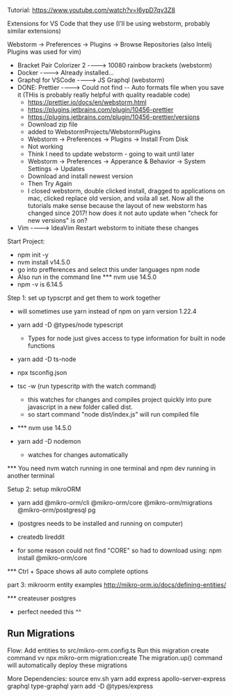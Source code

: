 Tutorial:
https://www.youtube.com/watch?v=I6ypD7qv3Z8

Extensions for VS Code that they use (I'll be using webstorm, probably similar extensions)

Webstorm -> Preferences -> Plugins -> Browse Repositories (also Intelij Plugins was used for vim)

- Bracket Pair Colorizer 2   ----> 10080 rainbow brackets (webstorm)
- Docker ----> Already installed...
- Graphql for VSCode ----> JS Graphql (webstorm)
- DONE: Prettier ----> Could not find  -- Auto formats file when you save it (THis is probably really helpful with quality readable code)
  - https://prettier.io/docs/en/webstorm.html
  - https://plugins.jetbrains.com/plugin/10456-prettier
  - https://plugins.jetbrains.com/plugin/10456-prettier/versions
  - Download zip file
  - added to WebstormProjects/WebstormPlugins
  - Webstorm -> Preferences -> Plugins -> Install From Disk
  - Not working
  - Think I need to update webstorm - going to wait until later
  - Webstorm -> Preferences -> Apperance & Behavior -> System Settings -> Updates
  - Download and install newest version
  - Then Try Again 
  - I closed webstorm, double clicked install, dragged to applications on mac, clicked replace old version, and voila all set.  Now all the tutorials
  make sense because the layout of new webstorm has changed since 2017! how does it not auto update when "check for new versions" is on?
- Vim ----> IdeaVim
Restart webstorm to initiate these changes

Start Project:
- npm init -y
- nvm install v14.5.0
- go into prefferences and select this under languages npm node
- Also run in the command line *** nvm use 14.5.0
- npm -v is 6.14.5

Step 1: set up typscrpt and get them to work together
- will sometimes use yarn instead of npm on yarn version 1.22.4
- yarn add -D @types/node typescript
    - Types for node just gives access to type information for built in node functions
- yarn add -D ts-node
- npx tsconfig.json

- tsc -w  (run typescritp with the watch command)
    - this watches for changes and compiles project quickly into pure javascript in a new folder called dist.  
    - so start command "node dist/index.js" will run compiled file

- *** nvm use 14.5.0
- yarn add -D nodemon 
    - watches for changes automatically
    
*** You need nvm watch running in one terminal and npm dev running in another terminal

Setup 2: setup mikroORM
- yarn add @mikro-orm/cli @mikro-orm/core @mikro-orm/migrations @mikro-orm/postgresql pg
- (postgres needs to be installed and running on computer)
- createdb lireddit

- for some reason could not find "CORE" so had to download using: npm install @mikro-orm/core

*** Ctrl + Space shows all auto complete options

part 3: mikroorm entity examples
http://mikro-orm.io/docs/defining-entities/

*** createuser postgres
- perfect needed this ^^


## Run Migrations
Flow: 
Add entities to src/mikro-orm.config.ts
Run this migration create command vv
npx mikro-orm migration:create
The migration.up() command will automatically deploy these migrations 


More Dependencies:
 source env.sh
 yarn add express apollo-server-express graphql type-graphql
 yarn add -D @types/express
